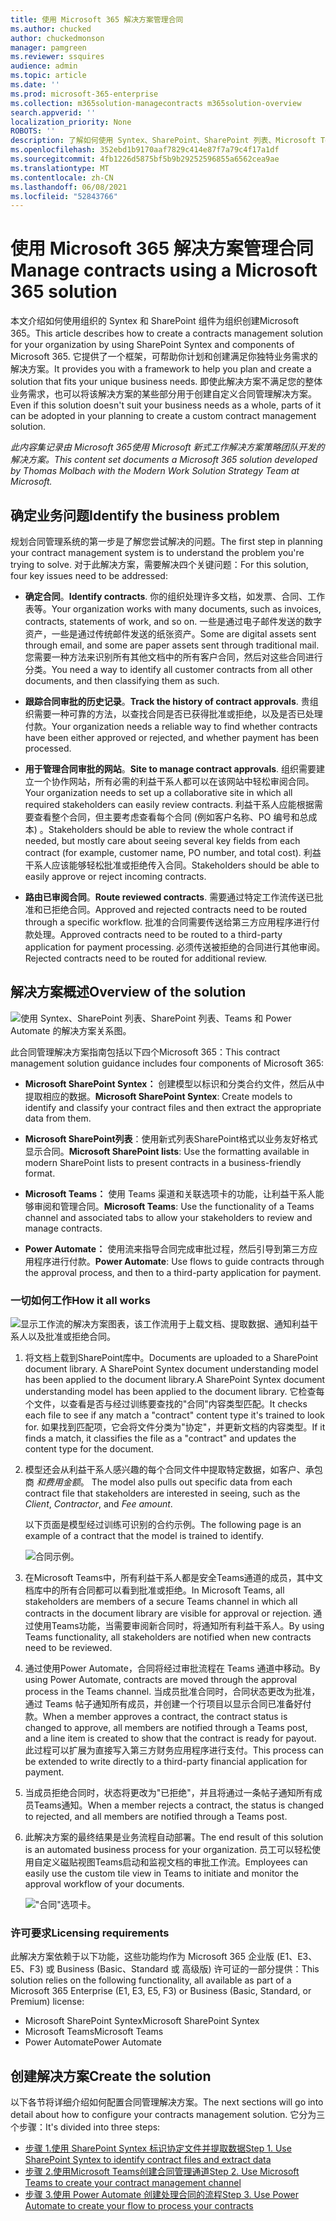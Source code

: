 ```yaml
---
title: 使用 Microsoft 365 解决方案管理合同
ms.author: chucked
author: chuckedmonson
manager: pamgreen
ms.reviewer: ssquires
audience: admin
ms.topic: article
ms.date: ''
ms.prod: microsoft-365-enterprise
ms.collection: m365solution-managecontracts m365solution-overview
search.appverid: ''
localization_priority: None
ROBOTS: ''
description: 了解如何使用 Syntex、SharePoint、SharePoint 列表、Microsoft Teams 和 Power Automate 的 Microsoft 365 解决方案来管理Power Automate。
ms.openlocfilehash: 352ebd1b9170aaf7829c414e87f7a79c4f17a1df
ms.sourcegitcommit: 4fb1226d5875bf5b9b29252596855a6562cea9ae
ms.translationtype: MT
ms.contentlocale: zh-CN
ms.lasthandoff: 06/08/2021
ms.locfileid: "52843766"
---
```

# <a name="manage-contracts-using-a-microsoft-365-solution"></a><span data-ttu-id="eeb70-103">使用 Microsoft 365 解决方案管理合同</span><span class="sxs-lookup"><span data-stu-id="eeb70-103">Manage contracts using a Microsoft 365 solution</span></span>

<span data-ttu-id="eeb70-104">本文介绍如何使用组织的 Syntex 和 SharePoint 组件为组织创建Microsoft 365。</span><span class="sxs-lookup"><span data-stu-id="eeb70-104">This article describes how to create a contracts management solution for your organization by using SharePoint Syntex and components of Microsoft 365.</span></span> <span data-ttu-id="eeb70-105">它提供了一个框架，可帮助你计划和创建满足你独特业务需求的解决方案。</span><span class="sxs-lookup"><span data-stu-id="eeb70-105">It provides you with a framework to help you plan and create a solution that fits your unique business needs.</span></span> <span data-ttu-id="eeb70-106">即使此解决方案不满足您的整体业务需求，也可以将该解决方案的某些部分用于创建自定义合同管理解决方案。</span><span class="sxs-lookup"><span data-stu-id="eeb70-106">Even if this solution doesn't suit your business needs as a whole, parts of it can be adopted in your planning to create a custom contract management solution.</span></span>

<span data-ttu-id="eeb70-107">*此内容集记录由 Microsoft 365使用 Microsoft 新式工作解决方案策略团队开发的解决方案。*</span><span class="sxs-lookup"><span data-stu-id="eeb70-107">*This content set documents a Microsoft 365 solution developed by Thomas Molbach with the Modern Work Solution Strategy Team at Microsoft.*</span></span>

## <a name="identify-the-business-problem"></a><span data-ttu-id="eeb70-108">确定业务问题</span><span class="sxs-lookup"><span data-stu-id="eeb70-108">Identify the business problem</span></span>

<span data-ttu-id="eeb70-109">规划合同管理系统的第一步是了解您尝试解决的问题。</span><span class="sxs-lookup"><span data-stu-id="eeb70-109">The first step in planning your contract management system is to understand the problem you're trying to solve.</span></span> <span data-ttu-id="eeb70-110">对于此解决方案，需要解决四个关键问题：</span><span class="sxs-lookup"><span data-stu-id="eeb70-110">For this solution, four key issues need to be addressed:</span></span>

- <span data-ttu-id="eeb70-111">**确定合同**。</span><span class="sxs-lookup"><span data-stu-id="eeb70-111">**Identify contracts**.</span></span> <span data-ttu-id="eeb70-112">你的组织处理许多文档，如发票、合同、工作表等。</span><span class="sxs-lookup"><span data-stu-id="eeb70-112">Your organization works with many documents, such as invoices, contracts, statements of work, and so on.</span></span>  <span data-ttu-id="eeb70-113">一些是通过电子邮件发送的数字资产，一些是通过传统邮件发送的纸张资产。</span><span class="sxs-lookup"><span data-stu-id="eeb70-113">Some are digital assets sent through email, and some are paper assets sent through traditional mail.</span></span> <span data-ttu-id="eeb70-114">您需要一种方法来识别所有其他文档中的所有客户合同，然后对这些合同进行分类。</span><span class="sxs-lookup"><span data-stu-id="eeb70-114">You need a way to identify all customer contracts from all other documents, and then classifying them as such.</span></span>

- <span data-ttu-id="eeb70-115">**跟踪合同审批的历史记录**。</span><span class="sxs-lookup"><span data-stu-id="eeb70-115">**Track the history of contract approvals**.</span></span> <span data-ttu-id="eeb70-116">贵组织需要一种可靠的方法，以查找合同是否已获得批准或拒绝，以及是否已处理付款。</span><span class="sxs-lookup"><span data-stu-id="eeb70-116">Your organization needs a reliable way to find whether contracts have been either approved or rejected, and whether payment has been processed.</span></span> 

- <span data-ttu-id="eeb70-117">**用于管理合同审批的网站**。</span><span class="sxs-lookup"><span data-stu-id="eeb70-117">**Site to manage contract approvals**.</span></span> <span data-ttu-id="eeb70-118">组织需要建立一个协作网站，所有必需的利益干系人都可以在该网站中轻松审阅合同。</span><span class="sxs-lookup"><span data-stu-id="eeb70-118">Your organization needs to set up a collaborative site in which all required stakeholders can easily review contracts.</span></span> <span data-ttu-id="eeb70-119">利益干系人应能根据需要查看整个合同，但主要考虑查看每个合同 (例如客户名称、PO 编号和总成本) 。</span><span class="sxs-lookup"><span data-stu-id="eeb70-119">Stakeholders should be able to review the whole contract if needed, but mostly care about seeing several key fields from each contract (for example, customer name, PO number, and total cost).</span></span> <span data-ttu-id="eeb70-120">利益干系人应该能够轻松批准或拒绝传入合同。</span><span class="sxs-lookup"><span data-stu-id="eeb70-120">Stakeholders should be able to easily approve or reject incoming contracts.</span></span>

- <span data-ttu-id="eeb70-121">**路由已审阅合同**。</span><span class="sxs-lookup"><span data-stu-id="eeb70-121">**Route reviewed contracts**.</span></span> <span data-ttu-id="eeb70-122">需要通过特定工作流传送已批准和已拒绝合同。</span><span class="sxs-lookup"><span data-stu-id="eeb70-122">Approved and rejected contracts need to be routed through a specific workflow.</span></span> <span data-ttu-id="eeb70-123">批准的合同需要传送给第三方应用程序进行付款处理。</span><span class="sxs-lookup"><span data-stu-id="eeb70-123">Approved contracts need to be routed to a third-party application for payment processing.</span></span> <span data-ttu-id="eeb70-124">必须传送被拒绝的合同进行其他审阅。</span><span class="sxs-lookup"><span data-stu-id="eeb70-124">Rejected contracts need to be routed for additional review.</span></span>

## <a name="overview-of-the-solution"></a><span data-ttu-id="eeb70-125">解决方案概述</span><span class="sxs-lookup"><span data-stu-id="eeb70-125">Overview of the solution</span></span>

  ![使用 Syntex、SharePoint 列表、SharePoint 列表、Teams 和 Power Automate 的解决方案关系图。](../media/content-understanding/syntex-solution-manage-contracts-setup-steps.png)

<span data-ttu-id="eeb70-127">此合同管理解决方案指南包括以下四个Microsoft 365：</span><span class="sxs-lookup"><span data-stu-id="eeb70-127">This contract management solution guidance includes four components of Microsoft 365:</span></span>

- <span data-ttu-id="eeb70-128">**Microsoft SharePoint Syntex：** 创建模型以标识和分类合约文件，然后从中提取相应的数据。</span><span class="sxs-lookup"><span data-stu-id="eeb70-128">**Microsoft SharePoint Syntex**: Create models to identify and classify your contract files and then extract the appropriate data from them.</span></span>

- <span data-ttu-id="eeb70-129">**Microsoft SharePoint列表**：使用新式列表SharePoint格式以业务友好格式显示合同。</span><span class="sxs-lookup"><span data-stu-id="eeb70-129">**Microsoft SharePoint lists**: Use the formatting available in modern SharePoint lists to present contracts in a business-friendly format.</span></span>

- <span data-ttu-id="eeb70-130">**Microsoft Teams：** 使用 Teams 渠道和关联选项卡的功能，让利益干系人能够审阅和管理合同。</span><span class="sxs-lookup"><span data-stu-id="eeb70-130">**Microsoft Teams**: Use the functionality of a Teams channel and associated tabs to allow your stakeholders to review and manage contracts.</span></span>

- <span data-ttu-id="eeb70-131">**Power Automate：** 使用流来指导合同完成审批过程，然后引导到第三方应用程序进行付款。</span><span class="sxs-lookup"><span data-stu-id="eeb70-131">**Power Automate**: Use flows to guide contracts through the approval process, and then to a third-party application for payment.</span></span>

### <a name="how-it-all-works"></a><span data-ttu-id="eeb70-132">一切如何工作</span><span class="sxs-lookup"><span data-stu-id="eeb70-132">How it all works</span></span>

  ![显示工作流的解决方案图表，该工作流用于上载文档、提取数据、通知利益干系人以及批准或拒绝合同。](../media/content-understanding/syntex-solution-manage-contracts-overview.png)

1. <span data-ttu-id="eeb70-134">将文档上载到SharePoint库中。</span><span class="sxs-lookup"><span data-stu-id="eeb70-134">Documents are uploaded to a SharePoint document library.</span></span> <span data-ttu-id="eeb70-135">A SharePoint Syntex document understanding model has been applied to the document library.</span><span class="sxs-lookup"><span data-stu-id="eeb70-135">A SharePoint Syntex document understanding model has been applied to the document library.</span></span> <span data-ttu-id="eeb70-136">它检查每个文件，以查看是否与经过训练要查找的"合同"内容类型匹配。</span><span class="sxs-lookup"><span data-stu-id="eeb70-136">It checks each file to see if any match a "contract" content type it's trained to look for.</span></span> <span data-ttu-id="eeb70-137">如果找到匹配项，它会将文件分类为"协定"，并更新文档的内容类型。</span><span class="sxs-lookup"><span data-stu-id="eeb70-137">If it finds a match, it classifies the file as a "contract" and updates the content type for the document.</span></span>

2. <span data-ttu-id="eeb70-138">模型还会从利益干系人感兴趣的每个合同文件中提取特定数据，如客户、承包商 *和费用金额*。  </span><span class="sxs-lookup"><span data-stu-id="eeb70-138">The model also pulls out specific data from each contract file that stakeholders are interested in seeing, such as the *Client*, *Contractor*, and *Fee amount*.</span></span>

    <span data-ttu-id="eeb70-139">以下页面是模型经过训练可识别的合约示例。</span><span class="sxs-lookup"><span data-stu-id="eeb70-139">The following page is an example of a contract that the model is trained to identify.</span></span>

      ![合同示例。](../media/content-understanding/contract.png)

3. <span data-ttu-id="eeb70-141">在Microsoft Teams中，所有利益干系人都是安全Teams通道的成员，其中文档库中的所有合同都可以看到批准或拒绝。</span><span class="sxs-lookup"><span data-stu-id="eeb70-141">In Microsoft Teams, all stakeholders are members of a secure Teams channel in which all contracts in the document library are visible for approval or rejection.</span></span> <span data-ttu-id="eeb70-142">通过使用Teams功能，当需要审阅新合同时，将通知所有利益干系人。</span><span class="sxs-lookup"><span data-stu-id="eeb70-142">By using Teams functionality, all stakeholders are notified when new contracts need to be reviewed.</span></span>
 
4. <span data-ttu-id="eeb70-143">通过使用Power Automate，合同将经过审批流程在 Teams 通道中移动。</span><span class="sxs-lookup"><span data-stu-id="eeb70-143">By using Power Automate, contracts are moved through the approval process in the Teams channel.</span></span> <span data-ttu-id="eeb70-144">当成员批准合同时，合同状态更改为批准，通过 Teams 帖子通知所有成员，并创建一个行项目以显示合同已准备好付款。</span><span class="sxs-lookup"><span data-stu-id="eeb70-144">When a member approves a contract, the contract status is changed to approve, all members are notified through a Teams post, and a line item is created to show that the contract is ready for payout.</span></span> <span data-ttu-id="eeb70-145">此过程可以扩展为直接写入第三方财务应用程序进行支付。</span><span class="sxs-lookup"><span data-stu-id="eeb70-145">This process can be extended to write directly to a third-party financial application for payment.</span></span>

5.  <span data-ttu-id="eeb70-146">当成员拒绝合同时，状态将更改为"已拒绝"，并且将通过一条帖子通知所有成员Teams通知。</span><span class="sxs-lookup"><span data-stu-id="eeb70-146">When a member rejects a contract, the status is changed to rejected, and all members are notified through a Teams post.</span></span>

6. <span data-ttu-id="eeb70-147">此解决方案的最终结果是业务流程自动部署。</span><span class="sxs-lookup"><span data-stu-id="eeb70-147">The end result of this solution is an automated business process for your organization.</span></span> <span data-ttu-id="eeb70-148">员工可以轻松使用自定义磁贴视图Teams启动和监视文档的审批工作流。</span><span class="sxs-lookup"><span data-stu-id="eeb70-148">Employees can easily use the custom tile view in Teams to initiate and monitor the approval workflow of your documents.</span></span> 

     !["合同"选项卡。](../media/content-understanding/tile-view.png)

### <a name="licensing-requirements"></a><span data-ttu-id="eeb70-150">许可要求</span><span class="sxs-lookup"><span data-stu-id="eeb70-150">Licensing requirements</span></span>

<span data-ttu-id="eeb70-151">此解决方案依赖于以下功能，这些功能均作为 Microsoft 365 企业版 (E1、E3、E5、F3) 或 Business (Basic、Standard 或 高级版) 许可证的一部分提供：</span><span class="sxs-lookup"><span data-stu-id="eeb70-151">This solution relies on the following functionality, all available as part of a Microsoft 365 Enterprise (E1, E3, E5, F3) or Business (Basic, Standard, or Premium) license:</span></span>

-   <span data-ttu-id="eeb70-152">Microsoft SharePoint Syntex</span><span class="sxs-lookup"><span data-stu-id="eeb70-152">Microsoft SharePoint Syntex</span></span>
-   <span data-ttu-id="eeb70-153">Microsoft Teams</span><span class="sxs-lookup"><span data-stu-id="eeb70-153">Microsoft Teams</span></span>
-   <span data-ttu-id="eeb70-154">Power Automate</span><span class="sxs-lookup"><span data-stu-id="eeb70-154">Power Automate</span></span>

## <a name="create-the-solution"></a><span data-ttu-id="eeb70-155">创建解决方案</span><span class="sxs-lookup"><span data-stu-id="eeb70-155">Create the solution</span></span>

<span data-ttu-id="eeb70-156">以下各节将详细介绍如何配置合同管理解决方案。</span><span class="sxs-lookup"><span data-stu-id="eeb70-156">The next sections will go into detail about how to configure your contracts management solution.</span></span> <span data-ttu-id="eeb70-157">它分为三个步骤：</span><span class="sxs-lookup"><span data-stu-id="eeb70-157">It's divided into three steps:</span></span>

- [<span data-ttu-id="eeb70-158">步骤 1.使用 SharePoint Syntex 标识协定文件并提取数据</span><span class="sxs-lookup"><span data-stu-id="eeb70-158">Step 1. Use SharePoint Syntex to identify contract files and extract data</span></span>](solution-manage-contracts-step1.md)
- [<span data-ttu-id="eeb70-159">步骤 2.使用Microsoft Teams创建合同管理通道</span><span class="sxs-lookup"><span data-stu-id="eeb70-159">Step 2. Use Microsoft Teams to create your contract management channel</span></span>](solution-manage-contracts-step2.md)
- [<span data-ttu-id="eeb70-160">步骤 3.使用 Power Automate 创建处理合同的流程</span><span class="sxs-lookup"><span data-stu-id="eeb70-160">Step 3. Use Power Automate to create your flow to process your contracts</span></span>](solution-manage-contracts-step3.md)
